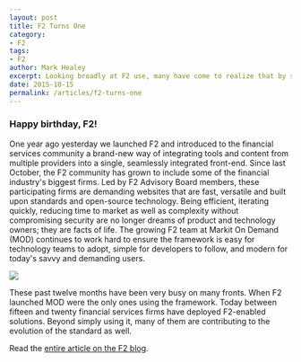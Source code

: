 ```yaml
---
layout: post
title: F2 Turns One
category: 
- F2
tags: 
- F2
author: Mark Healey
excerpt: Looking broadly at F2 use, many have come to realize that by shifting development efforts towards a common specification that allows for complete customization, everyone wins.
date: 2015-10-15
permalink: /articles/f2-turns-one
---
```


### Happy birthday, F2!

One year ago yesterday we launched F2 and introduced to the financial services community a brand-new way of integrating tools and content from multiple providers into a single, seamlessly integrated front-end. Since last October, the F2 community has grown to include some of the financial industry's biggest firms. Led by F2 Advisory Board members, these participating firms are demanding websites that are fast, versatile and built upon standards and open-source technology. Being efficient, iterating quickly, reducing time to market as well as complexity without compromising security are no longer dreams of product and technology owners; they are facts of life. The growing F2 team at Markit On Demand (MOD) continues to work hard to ensure the framework is easy for technology teams to adopt, simple for developers to follow, and modern for today's savvy and demanding users.

<img src="http://docs.openf2.org/img/bankeo/bankeo_cascade.png" class="img-responsive img-thumbnail">

These past twelve months have been very busy on many fronts. When F2 launched MOD were the only ones using the framework. Today between fifteen and twenty financial services firms have deployed F2-enabled solutions. Beyond simply using it, many of them are contributing to the evolution of the standard as well.

Read the [entire article on the F2 blog](http://blog.openf2.org/2013/10/f2-turns-one.html).